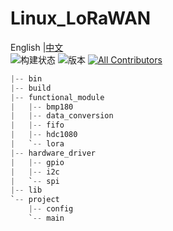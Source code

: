 # Linux_LoRaWAN  

English |[中文](README_ZH.md)    
![构建状态](https://img.shields.io/badge/build-passing-green)
![版本](https://img.shields.io/badge/HelTec__LoRaWAN-1.0-green)<!-- ALL-CONTRIBUTORS-BADGE:START - Do not remove or modify this section -->
[![All Contributors](https://img.shields.io/badge/all_contributors-2-orange.svg?style=flat-square)](#contributors-)
<!-- ALL-CONTRIBUTORS-BADGE:END -->

```c
|-- bin
|-- build
|-- functional_module
|   |-- bmp180
|   |-- data_conversion
|   |-- fifo
|   |-- hdc1080
|   `-- lora
|-- hardware_driver
|   |-- gpio
|   |-- i2c
|   `-- spi
|-- lib
`-- project
    |-- config
    `-- main
```